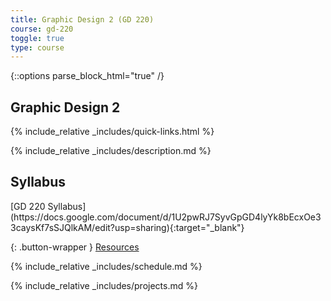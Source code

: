 ```yaml
---
title: Graphic Design 2 (GD 220)
course: gd-220
toggle: true
type: course
---
```


{::options parse_block_html="true" /}
<section class="overview">

Graphic Design 2
================

{% include_relative _includes/quick-links.html %}

<div class="overview__content">

{% include_relative _includes/description.md %}

</div>

<div class="overview__sidebar">

Syllabus
--------

<span class="highlighter">
[GD 220 Syllabus](https://docs.google.com/document/d/1U2pwRJ7SyvGpGD4lyYk8bEcxOe33caysKf7sSJQlkAM/edit?usp=sharing){:target="_blank"}
</span>

{: .button-wrapper }
<a href="{{ site.baseurl }}{% link gd2-resources.md  %}" class="button--bordered">
<span class="button__borders"></span>
Resources</a>

</div>

</section>

<section>

{% include_relative _includes/schedule.md %}

{% include_relative _includes/projects.md %}

</section>
